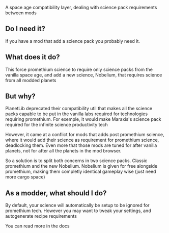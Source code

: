 A space age compatibility layer, dealing with science pack requirements between mods

## Do I need it?
If you have a mod that add a science pack you probably need it.

## What does it do?
This force promethium science to require only science packs from the vanilla space age, and add a new science, Nobelium, that requires science from all modded planets

## But why?
PlanetLib deprecated their compatibility util that makes all the science packs capable to be put in the vanilla labs required for technologies requiring promethium.
For exemple, it would make Maraxis's science pack required for the infinite science productivity tech

However, it came at a conflict for mods that adds post promethium science, where it would add their science as requirement for promethium science, deadlocking them. Even more that those mods are tuned for after vanilla planets, not for after all the planets in the mod browser.

So a solution is to split both concerns in two science packs. Classic promethium and the new Nobelium. Nobelium is given for free alongside promethium, making them completly identical gameplay wise (just need more cargo space)

## As a modder, what should I do?

By default, your science will automatically be setup to be ignored for promethium tech. However you may want to tweak your settings, and autogenerate recipe requirements 

You can read more in the docs